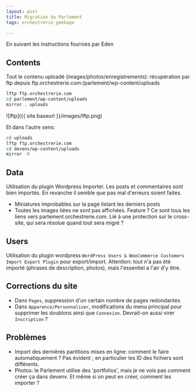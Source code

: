 ```yaml
---
layout: post
title: Migration du Parlement
tags: orchestrerie geekage

---
```


En suivant les instructions fournies par Eden

## Contents
Tout le contenu uploadé (images/photos/enregistrements): récupération par ftp depuis ftp.orchestrerie.com:/parlement/wp-content/uploads

``` bash
lftp ftp.orchestrerie.com
cd parlement/wp-content/uploads
mirror . uploads
```

![lftp]({{ site.baseurl }}/images/lftp.png)

Et dans l'autre sens:

``` bash
cd uploads
lftp ftp.orchestrerie.com
cd devenv/wp-content/uploads
mirror -R
```

## Data
Utilisation du plugin Wordpress Importer. Les posts et commentaires sont bien importés. En revanche il semble que pas mal d'erreurs soient faites.
* Miniatures improbables sur la page listant les derniers posts
* Toutes les images liées ne sont pas affichées. Feature ? Ce sont tous les liens vers parlement.orchestrerie.com. Lié à une protection sur le cross-site, qui sera résolue quand tout sera
  migré ?

## Users
Utilisation du plugin wordpress `WordPress Users & WooCommerce Customers Import Export Plugin`
pour export/import. Attention: tout n'a pas été importé (phrases de description, photos), mais l'essentiel a l'air d'y être.

## Corrections du site
* Dans `Pages`, suppression d'un certain nombre de pages redondantes
* Dans `Apparence/Personnaliser`, modifications du menu principal pour supprimer les doublons ainsi que `Connexion`. Devrait-on aussi virer `Inscription` ?

## Problèmes
* Import des dernières partitions mises en ligne: comment le faire automatiquement ? Pas évident ; en particulier les ID des fichiers sont différents.
* Photos: le Parlement utilise des 'portfolios', mais je ne vois pas comment créer ça dans devenv. Et même si on peut en créer, comment les importer ?

